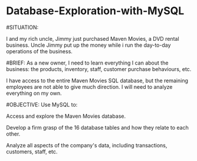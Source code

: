 # Database-Exploration-with-MySQL
#SITUATION:

I and my rich uncle, Jimmy just purchased Maven Movies, a DVD rental business. Uncle Jimmy put up the money while i run the day-to-day operations of the business.

#BRIEF: As a new owner, I need to learn everything I can about the business: the products, inventory, staff, customer purchase behaviours, etc.

I have access to the entire Maven Movies SQL database, but the remaining employees are not able to give much direction. I will need to analyze everything on my own.

#OBJECTIVE: Use MySQL to:

Access and explore the Maven Movies database.

Develop a firm grasp of the 16 database tables and how they relate to each other.

Analyze all aspects of the company's data, including transactions, customers, staff, etc.
